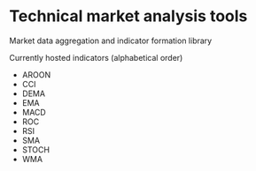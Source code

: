 # Technical market analysis tools
Market data aggregation and indicator formation library

Currently hosted indicators (alphabetical order)
 - AROON
 - CCI
 - DEMA
 - EMA
 - MACD
 - ROC
 - RSI
 - SMA
 - STOCH
 - WMA
